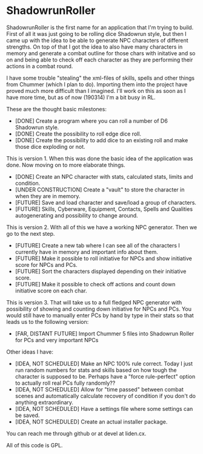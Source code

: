 # ShadowrunRoller

ShadowrunRoller is the first name for an application that I'm trying to build. First of all it was just going
to be rolling dice Shadowrun style, but then I came up with the idea to be able to generate NPC characters of
different strengths. On top of that I got the idea to also have many characters in memory and generate a combat
outline for those chars with initative and so on and being able to check off each character as they are performing
their actions in a combat round.

I have some trouble "stealing" the xml-files of skills, spells and other things from Chummer (which I plan to do).
Importing them into the project have proved much more difficult than I imagined.
I'll work on this as soon as I have more time, but as of now (190314) I'm a bit busy in RL.

These are the thought basic milestones:

* [DONE] Create a program where you can roll a number of D6 Shadowrun style.
* [DONE] Create the possibility to roll edge dice roll.
* [DONE] Create the possibility to add dice to an existing roll and make those dice exploding or not.

This is version 1.
When this was done the basic idea of the application was done. Now moving on to more elaborate things.

* [DONE] Create an NPC character with stats, calculated stats, limits and condition.
* [UNDER CONSTRUCTION] Create a "vault" to store the character in when they are in memory.
* [FUTURE] Save and load character and save/load a group of characters.
* [FUTURE] Skills, Cyberware, Equipment, Contacts, Spells and Qualities autogenerating and possibility to change around.

This is version 2.
With all of this we have a working NPC generator. Then we go to the next step.

* [FUTURE] Create a new tab where I can see all of the characters I currently have in memory and important info about them.
* [FUTURE] Make it possible to roll initiative for NPCs and show initiative score for NPCs and PCs.
* [FUTURE] Sort the characters displayed depending on their initiative score.
* [FUTURE] Make it possible to check off actions and count down initiative score on each char.

This is version 3.
That will take us to a full fledged NPC generator with possibility of showing and counting down initiative for NPCs and PCs.
You would still have to manually enter PCs by hand by type in their stats so that leads us to the following version:

* [FAR, DISTANT FUTURE] Import Chummer 5 files into Shadowrun Roller for PCs and very important NPCs

Other ideas I have:
* [IDEA, NOT SCHEDULED] Make an NPC 100% rule correct. Today I just run random numbers for stats and skills based
on how tough the character is supposed to be. Perhaps have a "force rule-perfect" option to actually roll real PCs
fully randomly??
* [IDEA, NOT SCHEDULED] Allow for "time passed" between combat scenes and automatically calculate recovery of
condition if you don't do anything extraordinary.
* [IDEA, NOT SCHEDULED] Have a settings file where some settings can be saved.
* [IDEA, NOT SCHEDULED] Create an actual installer package.

You can reach me through github or at devel at liden.cx.

All of this code is GPL.
